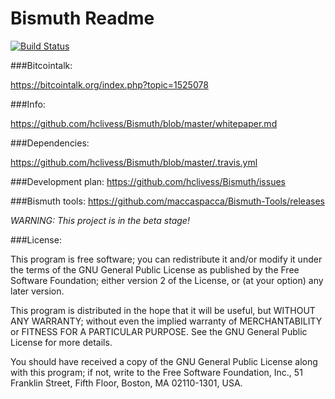 Bismuth Readme
=======

[![Build Status](https://travis-ci.org/hclivess/Bismuth.svg?branch=master)](https://travis-ci.org/hclivess/Bismuth)

###Bitcointalk:

https://bitcointalk.org/index.php?topic=1525078

###Info:

https://github.com/hclivess/Bismuth/blob/master/whitepaper.md

###Dependencies:

https://github.com/hclivess/Bismuth/blob/master/.travis.yml

###Development plan:
https://github.com/hclivess/Bismuth/issues

###Bismuth tools:
https://github.com/maccaspacca/Bismuth-Tools/releases

*WARNING: This project is in the beta stage!*

###License:

This program is free software; you can redistribute it and/or
modify it under the terms of the GNU General Public License
as published by the Free Software Foundation; either version 2
of the License, or (at your option) any later version.

This program is distributed in the hope that it will be useful,
but WITHOUT ANY WARRANTY; without even the implied warranty of
MERCHANTABILITY or FITNESS FOR A PARTICULAR PURPOSE.  See the
GNU General Public License for more details.

You should have received a copy of the GNU General Public License
along with this program; if not, write to the Free Software
Foundation, Inc., 51 Franklin Street, Fifth Floor, Boston, MA  02110-1301, USA.
